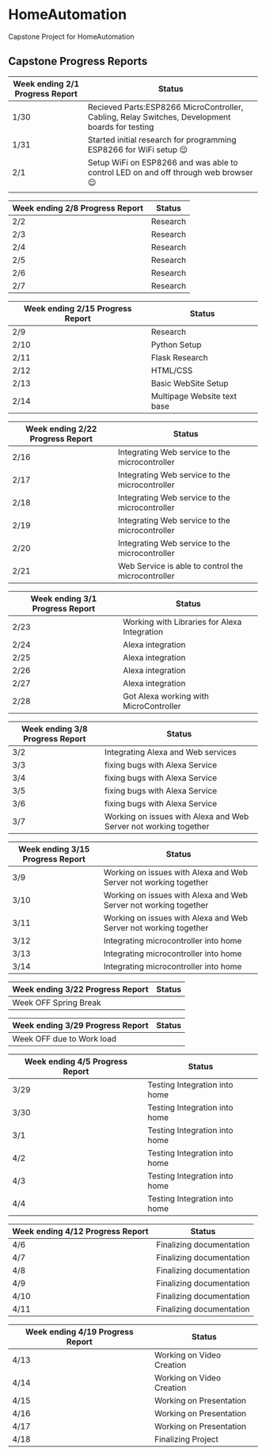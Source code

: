 


# HomeAutomation
Capstone Project for HomeAutomation




## Capstone Progress Reports



|Week ending 2/1 Progress Report|Status
|-----                          |-----
|1/30                           |Recieved Parts:ESP8266 MicroController, Cabling, Relay Switches, Development boards for testing
|1/31                           |Started initial research for programming ESP8266 for WiFi setup :relieved:
|2/1                            |Setup WiFi on ESP8266 and was able to control LED on and off through web browser :relieved:
| | 

|Week ending 2/8 Progress Report|Status
|-----                          |-----
|2/2                            |Research
|2/3                            |Research
|2/4                            |Research
|2/5                            |Research
|2/6                            |Research
|2/7                            |Research

|Week ending 2/15 Progress Report|Status
|-----                          |-----
|2/9                            |Research
|2/10                           |Python Setup
|2/11                           |Flask Research
|2/12                           |HTML/CSS
|2/13                           |Basic WebSite Setup
|2/14                           |Multipage Website text base

|Week ending 2/22 Progress Report|Status
|-----                          |-----
|2/16                           |Integrating Web service to the microcontroller
|2/17                           |Integrating Web service to the microcontroller
|2/18                           |Integrating Web service to the microcontroller
|2/19                           |Integrating Web service to the microcontroller
|2/20                           |Integrating Web service to the microcontroller
|2/21                           |Web Service is able to control the microcontroller

|Week ending 3/1 Progress Report|Status
|-----                          |-----
|2/23                           |Working with Libraries for Alexa Integration
|2/24                           |Alexa integration
|2/25                           |Alexa integration
|2/26                           |Alexa integration
|2/27                           |Alexa integration
|2/28                           |Got Alexa working with MicroController

|Week ending 3/8 Progress Report|Status
|-----                          |-----
|3/2                            |Integrating Alexa and Web services
|3/3                            |fixing bugs with Alexa Service
|3/4                            |fixing bugs with Alexa Service
|3/5                            |fixing bugs with Alexa Service
|3/6                            |fixing bugs with Alexa Service
|3/7                            |Working on issues with Alexa and Web Server not working together

|Week ending 3/15 Progress Report|Status
|-----                          |-----
|3/9                            |Working on issues with Alexa and Web Server not working together
|3/10                           |Working on issues with Alexa and Web Server not working together
|3/11                           |Working on issues with Alexa and Web Server not working together
|3/12                           |Integrating microcontroller into home 
|3/13                           |Integrating microcontroller into home 
|3/14                           |Integrating microcontroller into home 

|Week ending 3/22 Progress Report|Status
|-----                          |-----
|Week OFF Spring Break

|Week ending 3/29 Progress Report|Status
|-----                          |-----
|Week OFF due to Work load

|Week ending 4/5 Progress Report|Status
|-----                          |-----
|3/29                           |Testing Integration into home
|3/30                           |Testing Integration into home
|3/1                            |Testing Integration into home
|4/2                            |Testing Integration into home
|4/3                            |Testing Integration into home
|4/4                            |Testing Integration into home

|Week ending 4/12 Progress Report|Status
|-----                          |-----
|4/6                            |Finalizing documentation
|4/7                            |Finalizing documentation
|4/8                            |Finalizing documentation
|4/9                            |Finalizing documentation
|4/10                           |Finalizing documentation
|4/11                           |Finalizing documentation

|Week ending 4/19 Progress Report|Status
|-----                          |-----
|4/13                           |Working on Video Creation
|4/14                           |Working on Video Creation
|4/15                           |Working on Presentation
|4/16                           |Working on Presentation 
|4/17                           |Working on Presentation 
|4/18                           |Finalizing Project 
